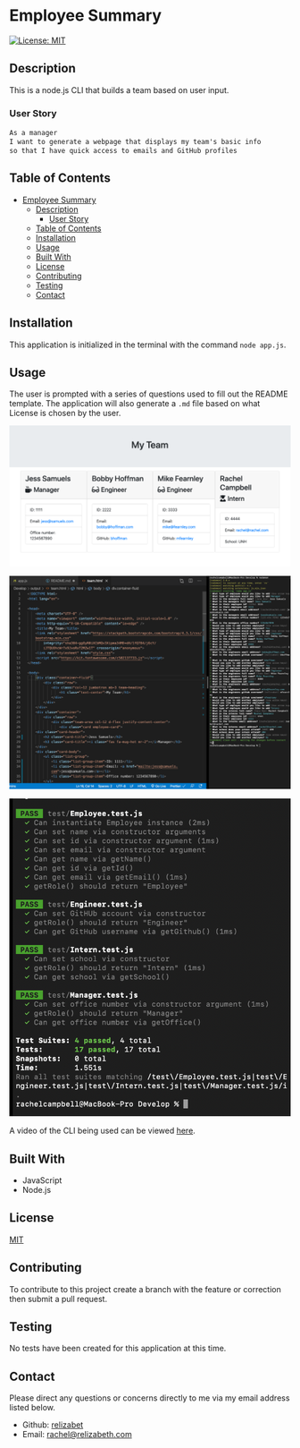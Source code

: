 # Employee Summary

[![License: MIT](https://img.shields.io/badge/License-MIT-yellow.svg)](https://opensource.org/licenses/MIT)

## Description

This is a node.js CLI that builds a team based on user input.

### User Story

```
As a manager
I want to generate a webpage that displays my team's basic info
so that I have quick access to emails and GitHub profiles
```

## Table of Contents

- [Employee Summary](#employee-summary)
  - [Description](#description)
    - [User Story](#user-story)
  - [Table of Contents](#table-of-contents)
  - [Installation](#installation)
  - [Usage](#usage)
  - [Built With](#built-with)
  - [License](#license)
  - [Contributing](#contributing)
  - [Testing](#testing)
  - [Contact](#contact)

## Installation

This application is initialized in the terminal with the command `node app.js`.

## Usage

The user is prompted with a series of questions used to fill out the README template. The application will also generate a `.md` file based on what License is chosen by the user.

![HTML Rendered](./assets/html.png)

![Code & Terminal](./assets/code.png)

![Tests Passing](./assets/test.png)

A video of the CLI being used can be viewed [here](https://youtu.be/LSRrgaZ5jvk).

## Built With

- JavaScript
- Node.js

## License

[MIT](./LICENSE.md)

## Contributing

To contribute to this project create a branch with the feature or correction then submit a pull request.

## Testing

No tests have been created for this application at this time.

## Contact

Please direct any questions or concerns directly to me via my email address listed below.

- Github: [relizabet](https://github.com/relizabet)
- Email: rachel@relizabeth.com
